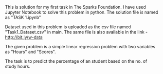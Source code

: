 This is solution for my first task in The Sparks Foundation. I have used Jupyter Notebook to solve this problem in python. The solution file is named as "TASK 1.ipynb"

Dataset used in this problem is uploaded as the csv file named "Task1_Dataset.csv" in main. The same file is also available in the link - http://bit.ly/w-data

The given problem is a simple linear regression problem with two variables as "Hours" and "Scores".

The task is to predict the percentage of an student based on the no. of study hours.



